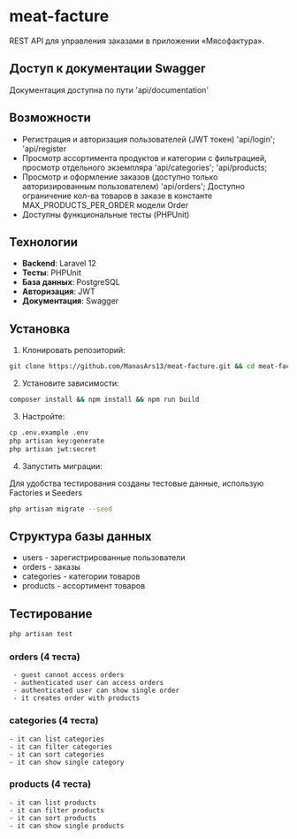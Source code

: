 # meat-facture

REST API для управления заказами в приложении
«Мясофактура».

## Доступ к документации Swagger

Документация доступна по пути 'api/documentation'

## Возможности

-   Регистрация и авторизация пользователей (JWT токен)
    'api/login';
    'api/register
-   Просмотр ассортимента продуктов и категории с фильтрацией, просмотр отдельного экземпляра
    'api/categories';
    'api/products;
-   Просмотр и оформление заказов (доступно только авторизированным пользователем)
    'api/orders';
    Доступно ограничение кол-ва товаров в заказе в константе MAX_PRODUCTS_PER_ORDER модели Order
-   Доступны функциональные тесты (PHPUnit)

## Технологии

-   **Backend**: Laravel 12
-   **Тесты**: PHPUnit
-   **База данных**: PostgreSQL
-   **Авторизация**: JWT
-   **Документация**: Swagger

## Установка

1. Клонировать репозиторий:

```bash
git clone https://github.com/ManasArs13/meat-facture.git && cd meat-facture
```

2. Установите зависимости:

```bash
composer install && npm install && npm run build
```

3. Настройте:

```bash
cp .env.example .env
php artisan key:generate
php artisan jwt:secret
```

4. Запустить миграции:

Для удобства тестирования созданы тестовые данные, использую Factories и Seeders

```bash
php artisan migrate --seed
```

## Структура базы данных

-   users - зарегистрированные пользователи
-   orders - заказы
-   categories - категории товаров
-   products - ассортимент товаров

## Тестирование

```bash
php artisan test
```

### orders (4 теста)
  
     - guest cannot access orders  
     - authenticated user can access orders  
     - authenticated user can show single order  
     - it creates order with products

### categories (4 теста)
  
    - it can list categories
    - it can filter categories
    - it can sort categories
    - it can show single category
    

### products (4 теста)
    - it can list products
    - it can filter products
    - it can sort products
    - it can show single products
